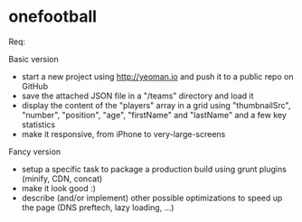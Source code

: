 onefootball
==========
Req:

Basic version
 - start a new project using http://yeoman.io and push it to a public repo on GitHub
 - save the attached JSON file in a "/teams" directory and load it
 - display the content of the "players" array in a grid using "thumbnailSrc", "number", "position", "age", "firstName" and "lastName" and a few key statistics
 - make it responsive, from iPhone to very-large-screens

Fancy version
 - setup a specific task to package a production build using grunt plugins (minify, CDN, concat)
 - make it look good :)
 - describe (and/or implement) other possible optimizations to speed up the page (DNS preftech, lazy loading, ...)






